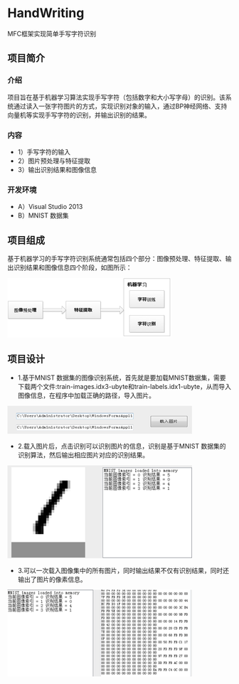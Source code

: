 # HandWriting
MFC框架实现简单手写字符识别

## 项目简介
### 介绍
项目旨在基于机器学习算法实现手写字符（包括数字和大小写字母）的识别。该系统通过读入一张字符图片的方式，实现识别对象的输入，通过BP神经网络、支持向量机等实现手写字符的识别，并输出识别的结果。
### 内容
* 1）手写字符的输入
* 2）图片预处理与特征提取
* 3）输出识别结果和图像信息

### 开发环境
* A）Visual Studio 2013
* B）MNIST 数据集

## 项目组成
基于机器学习的手写字符识别系统通常包括四个部分：图像预处理、特征提取、输出识别结果和图像信息四个阶段，如图所示：

![image](https://github.com/sjaiwl/image_folder/blob/master/handWriting/hand3.png)

## 项目设计
* 1.基于MNIST 数据集的图像识别系统，首先就是要加载MNIST数据集，需要下载两个文件:train-images.idx3-ubyte和train-labels.idx1-ubyte，从而导入图像信息，在程序中加载正确的路径，导入图片。

![image](https://github.com/sjaiwl/image_folder/blob/master/handWriting/hand1.png)

* 2.载入图片后，点击识别可以识别图片的信息，识别是基于MNIST 数据集的识别算法，然后输出相应图片对应的识别结果。

![image](https://github.com/sjaiwl/image_folder/blob/master/handWriting/hand2.png)

* 3.可以一次载入图像集中的所有图片，同时输出结果不仅有识别结果，同时还输出了图片的像素信息。

![image](https://github.com/sjaiwl/image_folder/blob/master/handWriting/hand4.png)

